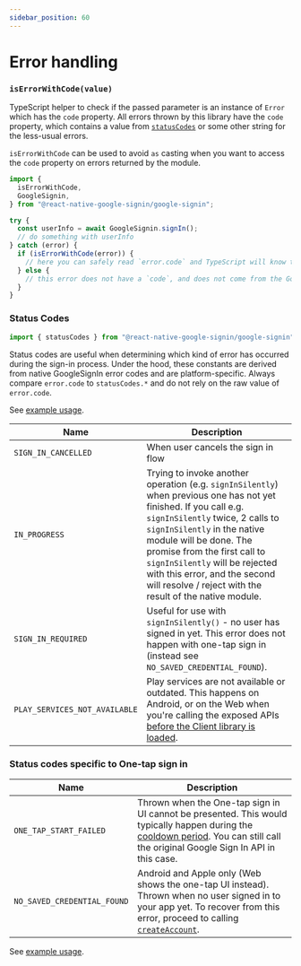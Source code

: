 ```yaml
---
sidebar_position: 60
---
```


# Error handling

### `isErrorWithCode(value)`

TypeScript helper to check if the passed parameter is an instance of `Error` which has the `code` property. All errors thrown by this library have the `code` property, which contains a value from [`statusCodes`](#status-codes) or some other string for the less-usual errors.

`isErrorWithCode` can be used to avoid `as` casting when you want to access the `code` property on errors returned by the module.

```ts
import {
  isErrorWithCode,
  GoogleSignin,
} from "@react-native-google-signin/google-signin";

try {
  const userInfo = await GoogleSignin.signIn();
  // do something with userInfo
} catch (error) {
  if (isErrorWithCode(error)) {
    // here you can safely read `error.code` and TypeScript will know that it has a value
  } else {
    // this error does not have a `code`, and does not come from the Google Sign in module
  }
}
```

### Status Codes

```ts
import { statusCodes } from "@react-native-google-signin/google-signin";
```

Status codes are useful when determining which kind of error has occurred during the sign-in process. Under the hood, these constants are derived from native GoogleSignIn error codes and are platform-specific. Always compare `error.code` to `statusCodes.*` and do not rely on the raw value of `error.code`.

See [example usage](original#signin).

| Name                          | Description                                                                                                                                                                                                                                                                                                                                                                 |
| ----------------------------- | --------------------------------------------------------------------------------------------------------------------------------------------------------------------------------------------------------------------------------------------------------------------------------------------------------------------------------------------------------------------------- |
| `SIGN_IN_CANCELLED`           | When user cancels the sign in flow                                                                                                                                                                                                                                                                                                                                          |
| `IN_PROGRESS`                 | Trying to invoke another operation (e.g. `signInSilently`) when previous one has not yet finished. If you call e.g. `signInSilently` twice, 2 calls to `signInSilently` in the native module will be done. The promise from the first call to `signInSilently` will be rejected with this error, and the second will resolve / reject with the result of the native module. |
| `SIGN_IN_REQUIRED`            | Useful for use with `signInSilently()` - no user has signed in yet. This error does not happen with one-tap sign in (instead see `NO_SAVED_CREDENTIAL_FOUND`).                                                                                                                                                                                                              |
| `PLAY_SERVICES_NOT_AVAILABLE` | Play services are not available or outdated. This happens on Android, or on the Web when you're calling the exposed APIs [before the Client library is loaded](setting-up/web).                                                                                                                                                                                             |

### Status codes specific to One-tap sign in

| Name                        | Description                                                                                                                                                                                                                                                             |
| --------------------------- | ----------------------------------------------------------------------------------------------------------------------------------------------------------------------------------------------------------------------------------------------------------------------- |
| `ONE_TAP_START_FAILED`      | Thrown when the One-tap sign in UI cannot be presented. This would typically happen during the [cooldown period](https://developers.google.com/identity/gsi/web/guides/features#exponential_cooldown). You can still call the original Google Sign In API in this case. |
| `NO_SAVED_CREDENTIAL_FOUND` | Android and Apple only (Web shows the one-tap UI instead). Thrown when no user signed in to your app yet. To recover from this error, proceed to calling [`createAccount`](one-tap#createaccount).                                                                      |

See [example usage](one-tap#signin).
